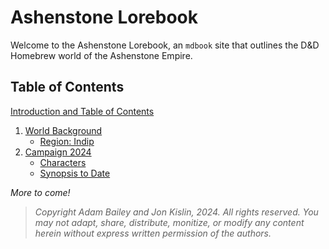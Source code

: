 # Ashenstone Lorebook

Welcome to the Ashenstone Lorebook, an `mdbook` site that outlines the D&D Homebrew world of the Ashenstone Empire. 

## Table of Contents

[Introduction and Table of Contents](SUMMARY.md)

1. [World Background](./1-0-world_background.md)
    - [Region: Indip](./1-1-region_indip.md)
2. [Campaign 2024](./2-0-campaign_2024.md)
    - [Characters](./2-1-characters.md)
    - [Synopsis to Date](./2-2-synopsis.md)

_More to come!_

> _Copyright Adam Bailey and Jon Kislin, 2024._
> _All rights reserved. You may not adapt, share, distribute, monitize, or modify any content herein without express written permission of the authors._

